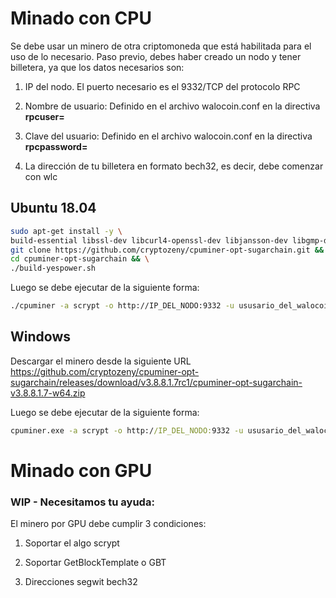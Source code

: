 # Minado con CPU

Se debe usar un minero de otra criptomoneda que está habilitada para el uso de lo necesario.
Paso previo, debes haber creado un nodo y tener billetera, ya que los datos necesarios son:

1. IP del nodo. El puerto necesario es el 9332/TCP del protocolo RPC

2. Nombre de usuario: Definido en el archivo walocoin.conf en la directiva **rpcuser=**

3. Clave del usuario: Definido en el archivo walocoin.conf en la directiva **rpcpassword=**

4. La dirección de tu billetera en formato bech32, es decir, debe comenzar con wlc
 

## Ubuntu 18.04
```bash
sudo apt-get install -y \
build-essential libssl-dev libcurl4-openssl-dev libjansson-dev libgmp-dev automake zlib1g-dev && \
git clone https://github.com/cryptozeny/cpuminer-opt-sugarchain.git && \
cd cpuminer-opt-sugarchain && \
./build-yespower.sh 
```

Luego se debe ejecutar de la siguiente forma:
```bash
./cpuminer -a scrypt -o http://IP_DEL_NODO:9332 -u ususario_del_walocoin.conf  -p password_del_walocoin.conf --coinbase-addr=TU_BILLETERA_BECH32 -D --no-stratum --no-longpoll
```

## Windows 

Descargar el minero desde la siguiente URL  https://github.com/cryptozeny/cpuminer-opt-sugarchain/releases/download/v3.8.8.1.7rc1/cpuminer-opt-sugarchain-v3.8.8.1.7-w64.zip

Luego se debe ejecutar de la siguiente forma:
```cmd
cpuminer.exe -a scrypt -o http://IP_DEL_NODO:9332 -u ususario_del_walocoin.conf  -p password_del_walocoin.conf --coinbase-addr=TU_BILLETERA_BECH32 -D --no-stratum --no-longpoll
```



# Minado con GPU 
### WIP - Necesitamos tu ayuda:
El minero por GPU debe cumplir 3 condiciones:

1. Soportar el algo scrypt

2. Soportar GetBlockTemplate o GBT

3. Direcciones segwit bech32

 
